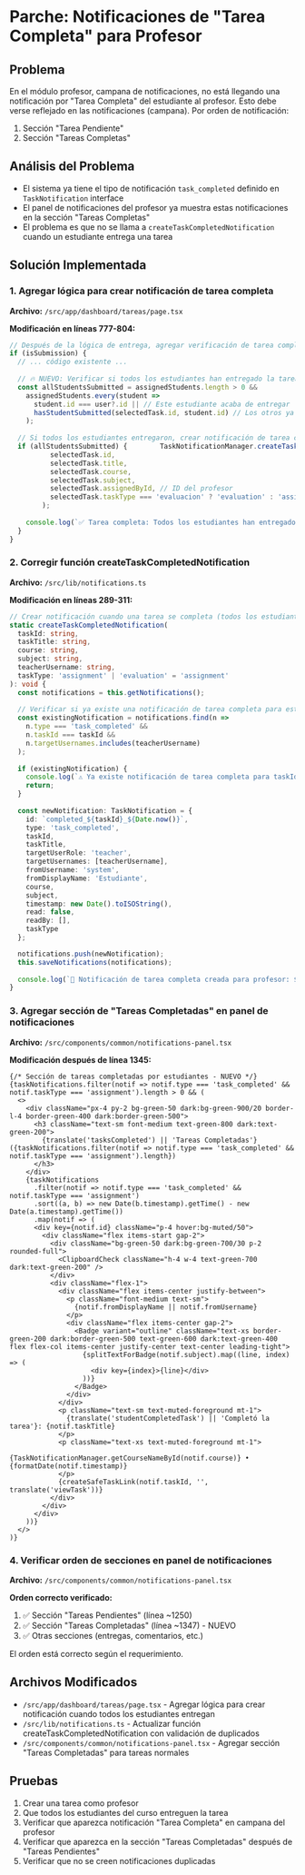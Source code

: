 # Parche: Notificaciones de "Tarea Completa" para Profesor

## Problema
En el módulo profesor, campana de notificaciones, no está llegando una notificación por "Tarea Completa" del estudiante al profesor. Esto debe verse reflejado en las notificaciones (campana). Por orden de notificación:
1. Sección "Tarea Pendiente" 
2. Sección "Tareas Completas"

## Análisis del Problema
- El sistema ya tiene el tipo de notificación `task_completed` definido en `TaskNotification` interface
- El panel de notificaciones del profesor ya muestra estas notificaciones en la sección "Tareas Completas"
- El problema es que no se llama a `createTaskCompletedNotification` cuando un estudiante entrega una tarea

## Solución Implementada

### 1. Agregar lógica para crear notificación de tarea completa

**Archivo:** `/src/app/dashboard/tareas/page.tsx`

**Modificación en líneas 777-804:**
```typescript
// Después de la lógica de entrega, agregar verificación de tarea completa
if (isSubmission) {
  // ... código existente ...
  
  // 🔥 NUEVO: Verificar si todos los estudiantes han entregado la tarea
  const allStudentsSubmitted = assignedStudents.length > 0 && 
    assignedStudents.every(student => 
      student.id === user?.id || // Este estudiante acaba de entregar
      hasStudentSubmitted(selectedTask.id, student.id) // Los otros ya entregaron antes
    );
  
  // Si todos los estudiantes entregaron, crear notificación de tarea completa
  if (allStudentsSubmitted) {        TaskNotificationManager.createTaskCompletedNotification(
          selectedTask.id,
          selectedTask.title,
          selectedTask.course,
          selectedTask.subject,
          selectedTask.assignedById, // ID del profesor
          selectedTask.taskType === 'evaluacion' ? 'evaluation' : 'assignment'
        );
    
    console.log(`✅ Tarea completa: Todos los estudiantes han entregado "${selectedTask.title}"`);
  }
}
```

### 2. Corregir función createTaskCompletedNotification

**Archivo:** `/src/lib/notifications.ts`

**Modificación en líneas 289-311:**
```typescript
// Crear notificación cuando una tarea se completa (todos los estudiantes entregaron)
static createTaskCompletedNotification(
  taskId: string,
  taskTitle: string,
  course: string,
  subject: string,
  teacherUsername: string,
  taskType: 'assignment' | 'evaluation' = 'assignment'
): void {
  const notifications = this.getNotifications();
  
  // Verificar si ya existe una notificación de tarea completa para esta tarea
  const existingNotification = notifications.find(n => 
    n.type === 'task_completed' && 
    n.taskId === taskId &&
    n.targetUsernames.includes(teacherUsername)
  );
  
  if (existingNotification) {
    console.log(`⚠️ Ya existe notificación de tarea completa para taskId: ${taskId}`);
    return;
  }
  
  const newNotification: TaskNotification = {
    id: `completed_${taskId}_${Date.now()}`,
    type: 'task_completed',
    taskId,
    taskTitle,
    targetUserRole: 'teacher',
    targetUsernames: [teacherUsername],
    fromUsername: 'system',
    fromDisplayName: 'Estudiante',
    course,
    subject,
    timestamp: new Date().toISOString(),
    read: false,
    readBy: [],
    taskType
  };

  notifications.push(newNotification);
  this.saveNotifications(notifications);
  
  console.log(`📢 Notificación de tarea completa creada para profesor: ${teacherUsername}`);
}
```

### 3. Agregar sección de "Tareas Completadas" en panel de notificaciones

**Archivo:** `/src/components/common/notifications-panel.tsx`

**Modificación después de línea 1345:**
```tsx
{/* Sección de tareas completadas por estudiantes - NUEVO */}
{taskNotifications.filter(notif => notif.type === 'task_completed' && notif.taskType === 'assignment').length > 0 && (
  <>
    <div className="px-4 py-2 bg-green-50 dark:bg-green-900/20 border-l-4 border-green-400 dark:border-green-500">
      <h3 className="text-sm font-medium text-green-800 dark:text-green-200">
        {translate('tasksCompleted') || 'Tareas Completadas'} ({taskNotifications.filter(notif => notif.type === 'task_completed' && notif.taskType === 'assignment').length})
      </h3>
    </div>
    {taskNotifications
      .filter(notif => notif.type === 'task_completed' && notif.taskType === 'assignment')
      .sort((a, b) => new Date(b.timestamp).getTime() - new Date(a.timestamp).getTime())
      .map(notif => (
      <div key={notif.id} className="p-4 hover:bg-muted/50">
        <div className="flex items-start gap-2">
          <div className="bg-green-50 dark:bg-green-700/30 p-2 rounded-full">
            <ClipboardCheck className="h-4 w-4 text-green-700 dark:text-green-200" />
          </div>
          <div className="flex-1">
            <div className="flex items-center justify-between">
              <p className="font-medium text-sm">
                {notif.fromDisplayName || notif.fromUsername}
              </p>
              <div className="flex items-center gap-2">
                <Badge variant="outline" className="text-xs border-green-200 dark:border-green-500 text-green-600 dark:text-green-400 flex flex-col items-center justify-center text-center leading-tight">
                  {splitTextForBadge(notif.subject).map((line, index) => (
                    <div key={index}>{line}</div>
                  ))}
                </Badge>
              </div>
            </div>
            <p className="text-sm text-muted-foreground mt-1">
              {translate('studentCompletedTask') || 'Completó la tarea'}: {notif.taskTitle}
            </p>
            <p className="text-xs text-muted-foreground mt-1">
              {TaskNotificationManager.getCourseNameById(notif.course)} • {formatDate(notif.timestamp)}
            </p>
            {createSafeTaskLink(notif.taskId, '', translate('viewTask'))}
          </div>
        </div>
      </div>
    ))}
  </>
)}
```

### 4. Verificar orden de secciones en panel de notificaciones

**Archivo:** `/src/components/common/notifications-panel.tsx`

**Orden correcto verificado:**
1. ✅ Sección "Tareas Pendientes" (línea ~1250)
2. ✅ Sección "Tareas Completadas" (línea ~1347) - NUEVO
3. ✅ Otras secciones (entregas, comentarios, etc.)

El orden está correcto según el requerimiento.

## Archivos Modificados
- `/src/app/dashboard/tareas/page.tsx` - Agregar lógica para crear notificación cuando todos los estudiantes entregan
- `/src/lib/notifications.ts` - Actualizar función createTaskCompletedNotification con validación de duplicados
- `/src/components/common/notifications-panel.tsx` - Agregar sección "Tareas Completadas" para tareas normales

## Pruebas
1. Crear una tarea como profesor
2. Que todos los estudiantes del curso entreguen la tarea
3. Verificar que aparezca notificación "Tarea Completa" en campana del profesor
4. Verificar que aparezca en la sección "Tareas Completadas" después de "Tareas Pendientes"
5. Verificar que no se creen notificaciones duplicadas
